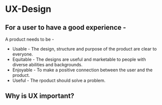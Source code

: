 # UX-Design

## For a user to have a good experience -
A product needs to be - 
<ul>
<li>Usable - The design, structure and purpose of the product are clear to everyone.</li>
<li>Equitable - The designs are useful and marketable to people with diverse abilities and backgrounds.</li>
<li>Enjoyable - To make a positive connection between the user and the product.</li>
<li>Useful - The rpoduct should solve a problem.</li>
</ul>

## Why is UX important?
